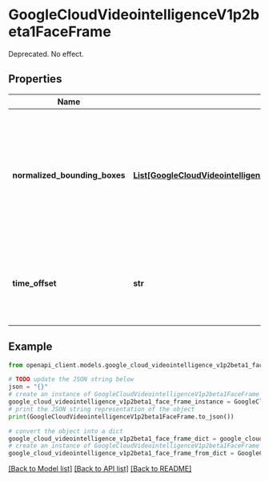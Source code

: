 # GoogleCloudVideointelligenceV1p2beta1FaceFrame

Deprecated. No effect.

## Properties

Name | Type | Description | Notes
------------ | ------------- | ------------- | -------------
**normalized_bounding_boxes** | [**List[GoogleCloudVideointelligenceV1p2beta1NormalizedBoundingBox]**](GoogleCloudVideointelligenceV1p2beta1NormalizedBoundingBox.md) | Normalized Bounding boxes in a frame. There can be more than one boxes if the same face is detected in multiple locations within the current frame. | [optional] 
**time_offset** | **str** | Time-offset, relative to the beginning of the video, corresponding to the video frame for this location. | [optional] 

## Example

```python
from openapi_client.models.google_cloud_videointelligence_v1p2beta1_face_frame import GoogleCloudVideointelligenceV1p2beta1FaceFrame

# TODO update the JSON string below
json = "{}"
# create an instance of GoogleCloudVideointelligenceV1p2beta1FaceFrame from a JSON string
google_cloud_videointelligence_v1p2beta1_face_frame_instance = GoogleCloudVideointelligenceV1p2beta1FaceFrame.from_json(json)
# print the JSON string representation of the object
print(GoogleCloudVideointelligenceV1p2beta1FaceFrame.to_json())

# convert the object into a dict
google_cloud_videointelligence_v1p2beta1_face_frame_dict = google_cloud_videointelligence_v1p2beta1_face_frame_instance.to_dict()
# create an instance of GoogleCloudVideointelligenceV1p2beta1FaceFrame from a dict
google_cloud_videointelligence_v1p2beta1_face_frame_from_dict = GoogleCloudVideointelligenceV1p2beta1FaceFrame.from_dict(google_cloud_videointelligence_v1p2beta1_face_frame_dict)
```
[[Back to Model list]](../README.md#documentation-for-models) [[Back to API list]](../README.md#documentation-for-api-endpoints) [[Back to README]](../README.md)


